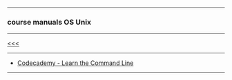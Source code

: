 
---

### course manuals OS Unix

---

[<<<](https://github.com/ttltrk/ELSE/blob/master/SHELL/CMOS/CMOS.MD)

---

* <a href="https://github.com/ttltrk/ELSE/blob/master/SHELL/CMOS/01/01/01.MD">Codecademy - Learn the Command Line</a>

---
